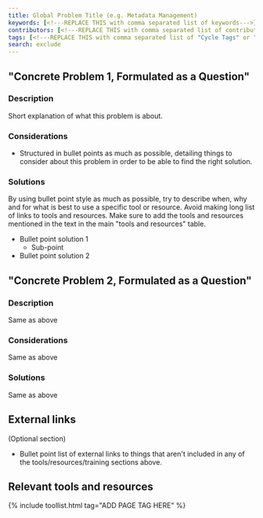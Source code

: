 ```yaml
---
title: Global Problem Title (e.g. Metadata Management)
keywords: [<!---REPLACE THIS with comma separated list of keywords--->]
contributors: [<!---REPLACE THIS with comma separated list of contributors--->]
tags: [<!---REPLACE THIS with comma separated list of "Cycle Tags" or "Role Tags"--->]
search: exclude
---
```


## "Concrete Problem 1, Formulated as a Question" <!-- Example: What is the best way to name a file?-->
 
### Description <!-- Do NOT delete this heading and write your text below it -->

Short explanation of what this problem is about.

### Considerations <!-- Do NOT delete this heading and write your text below it -->

* Structured in bullet points as much as possible, detailing things to consider about this problem in order to be able to find the right solution.

### Solutions <!-- Do NOT delete this heading and write your text below it -->

By using bullet point style as much as possible, try to describe when, why and for what is best to use a specific tool or resource. 
Avoid making long list of links to tools and resources.
Make sure to add the tools and resources mentioned in the text in the main "tools and resources" table.

* Bullet point solution 1
  * Sub-point
* Bullet point solution 2


## "Concrete Problem 2, Formulated as a Question" <!-- Example: Where to find ontologies?-->
 
### Description <!-- Do NOT delete this heading and write your text below it -->
Same as above

### Considerations <!-- Do NOT delete this heading and write your text below it -->
Same as above

### Solutions <!-- Do NOT delete this heading and write your text below it -->
Same as above

## External links <!-- Put this heading between the symbols used for this sentence if you don't use this paragraph -->
(Optional section)
* Bullet point list of external links to things that aren't included in any of the tools/resources/training sections above.

## Relevant tools and resources
<!--- Automatically generated tools table; replace the TAG below with the PROBLEM TAG for this page, so that tools that have this page's tag are listed here. You can get the tag for this page from the [list of tags](https://github.com/elixir-europe/rdm-toolkit/blob/master/_data/tags.yml). If it isn't listed there, please raise an issue.--->

{% include toollist.html tag="ADD PAGE TAG HERE" %}
